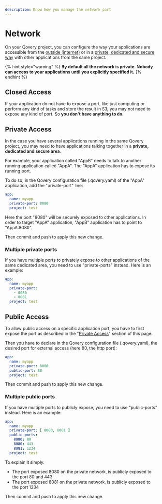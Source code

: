 ```yaml
---
description: Know how you manage the network part
---
```


# Network

On your Qovery project, you can configure the way your applications are accessible from the [outside \(internet\)](./#public-access) or in a [private, dedicated and secure way](./#private-access) with other applications from the same project.

{% hint style="warning" %}
**By default all the network is private. Nobody can access to your applications until you explicitly specified it.**
{% endhint %}

## Closed Access

If your application do not have to expose a port, like just computing or perform any kind of tasks and store the result in S3, you may not need to expose any kind of port. So **you don't have anything to do**.

## Private Access

In the case you have several applications running in the same Qovery project, you may need to have applications talking together in a **private, dedicated and secure area**.

For example, your application called "AppB" needs to talk to another running application called "AppA". The "AppA" application has to expose its running port.

To do so, in the Qovery configuration file \(.qovery.yaml\) of the "AppA" application, add the "private-port" line:

```yaml
app:
  name: myapp
  private-port: 8080
  project: test
```

Here the port "8080" will be securely exposed to other applications. In order to target "AppA" application, "AppB" application has to point to "AppA:8080".

Then commit and push to apply this new change.

### Multiple private ports

If you have multiple ports to privately expose to other applications of the same dedicated area, you need to use "private-ports" instead. Here is an example:

```yaml
app:
  name: myapp
  private-port:
    - 8080
    - 8081
  project: test
```

## Public Access

To allow public access on a specific application port, you have to first expose the port as described in the "[Private Access](./#private-access)" section of this page.

Then you have to declare in the Qovery configuration file \(.qovery.yaml\), the desired port for external access \(here 80, the http port\):

```yaml
app:
  name: myapp
  private-port: 8080
  public-port: 80
  project: test
```

Then commit and push to apply this new change.

### Multiple public ports

If you have multiple ports to publicly expose, you need to use "public-ports" instead. Here is an example:

```yaml
app:
  name: myapp
  private-port: [ 8080, 8081 ]
  public-ports:
    8080: 80
    8080: 443
    8081: 1234
  project: test
```

To explain it simply:

* The port exposed 8080 on the private network, is publicly exposed to the port 80 and 443
* The port exposed 8081 on the private network, is publicly exposed to the port 1234

Then commit and push to apply this new change.


